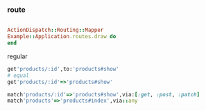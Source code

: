 ### route

```ruby

ActionDispatch::Routing::Mapper
Example::Application.routes.draw do
end

```

regular

```ruby
get'products/:id',to:'products#show'
# equal
get'products/:id'=>'products#show'
```


```ruby
match'products/:id'=>'products#show',via:[:get, :post, :patch]
match'products'=>'products#index',via::any

```
